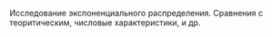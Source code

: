 Исследование экспоненциального распределения. Сравнения с теоритическим, числовые характеристики, и др.
